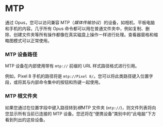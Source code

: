 # MTP

通过 Opus，您可以访问兼容 MTP（*媒体传输协议*）的设备，如相机、平板电脑和手机的内容。几乎所有 Opus 命令都可以用在普通文件夹中，例如复制、删除、创建文件夹等所有操作都像在真实磁盘上操作一样进行处理。查看器窗格和缩略图模式可以正常使用。

### MTP 设备路径

MTP 设备在内部使用带有 `mtp://` 前缀的 URL 样式路径格式进行引用。

例如，Pixel 8 手机的路径将是 `mtp://Pixel 8/`。您可以将此类路径键入位置字段，或将其与内部命令集中的按钮和热键一起使用。

### MTP 根文件夹

如果您通过在位置字段中键入路径转到*根*MTP 文件夹 (`mtp://`)，则文件列表将向您显示所有当前已连接的 MTP 设备。您还将在“便携设备”类别中的“此电脑”下方看到列出的这些设备。
